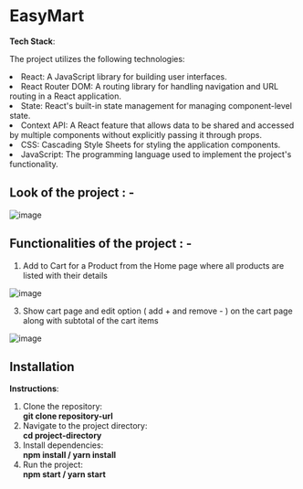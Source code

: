 # EasyMart

**Tech Stack**: 

The project utilizes the following technologies:
<br><li>React: A JavaScript library for building user interfaces.
<br><li>React Router DOM: A routing library for handling navigation and URL routing in a React application.
<br><li>State: React's built-in state management for managing component-level state.
<br><li>Context API: A React feature that allows data to be shared and accessed by multiple components without explicitly passing it through props.
<br><li>CSS: Cascading Style Sheets for styling the application components.
<br><li>JavaScript: The programming language used to implement the project's functionality.

<h2>Look of the project : -</h2>

![image](https://github.com/akshayrai14/EasyMart/assets/109916723/64ebe4dc-aba7-444a-ae1b-c9c99612b2c1)

<h2>Functionalities of the project : -</h2>

1. Add to Cart for a Product from the Home page where all products are listed with their details

![image](https://github.com/akshayrai14/EasyMart/assets/109916723/cc7e226d-994b-4f48-ab07-797045ac21a6)

3. Show cart page and edit option ( add + and remove - ) on the cart page along with subtotal of the cart items

![image](https://github.com/akshayrai14/EasyMart/assets/109916723/7343b765-2b66-4598-b966-c81c88300a00)

## Installation

**Instructions**:
1. Clone the repository:
<br><b>git clone repository-url</b>
3. Navigate to the project directory:
<br><b>cd project-directory</b>
5. Install dependencies:
<br><b>npm install / yarn install</b>
8. Run the project:
<br><b>npm start / yarn start</b>



